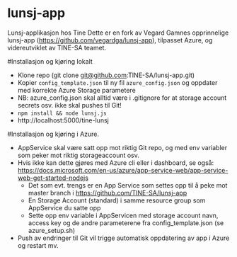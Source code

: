 # lunsj-app
Lunsj-applikasjon hos Tine
Dette er en fork av Vegard Gamnes opprinnelige lunsj-app (https://github.com/vegardga/lunsj-app), tilpasset Azure, og videreutviklet av TINE-SA teamet.

#Installasjon og kjøring lokalt
* Klone repo (git clone git@github.com:TINE-SA/lunsj-app.git)
* Kopier ```config_template.json``` til ny fil ```azure_config.json``` og oppdater med korrekte Azure Storage parametere  
* NB: azure_config.json skal alltid være i .gitignore for at storage account secrets osv. ikke skal pushes til Git! 
* ```npm install && node lunsj.js```
* http://localhost:5000/tine-lunsj

#Installasjon og kjøring i Azure.
* AppService skal være satt opp mot riktig Git repo, og med env variabler som peker mot riktig storageaccount osv.
* Hvis ikke kan dette gjøres med Azure cli eller i dashboard, se også: https://docs.microsoft.com/en-us/azure/app-service-web/app-service-web-get-started-nodejs
    * Det som evt. trengs er en App Service som settes opp til å peke mot master branch i https://github.com/TINE-SA/lunsj-app
    * En Storage Account (standard) i samme resource group som AppService du satte opp
    * Sette opp env variable i AppServicen med storage account navn, access key og de andre parameterene fra config_template.json (se azure_setup.sh)
* Push av endringer til Git vil trigge automatisk oppdatering av app i Azure og restart mv.

